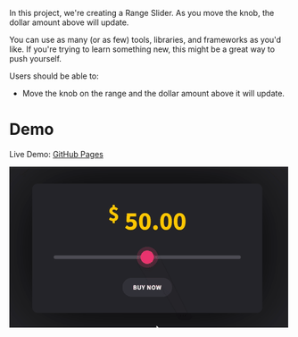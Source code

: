In this project, we're creating a Range Slider. As you move the knob, the dollar amount above will update.

You can use as many (or as few) tools, libraries, and frameworks as you'd like. If you're trying to learn something new, this might be a great way to push yourself.

Users should be able to: 

- Move the knob on the range and the dollar amount above it will update.
  
# Demo

Live Demo: [GitHub Pages](https://nilstarbb.github.io/advent-of-js/6-range-slider/index.html)

![Range Slider](./range-slider.gif)
